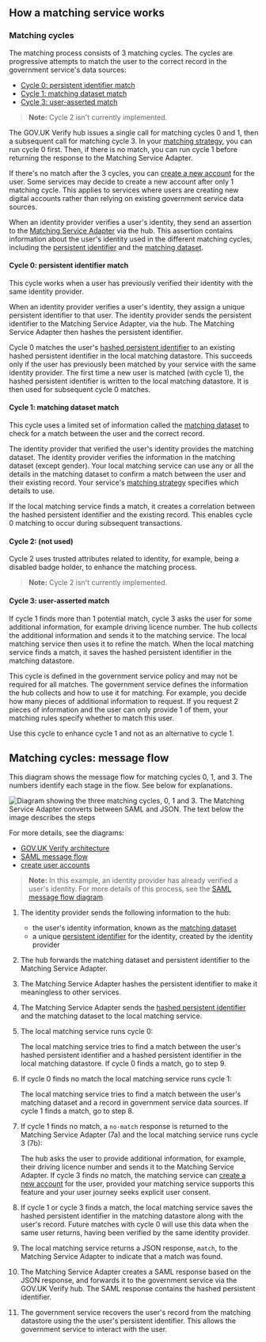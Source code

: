 ## How a matching service works


### Matching cycles

The matching process consists of 3 matching cycles. The cycles are
progressive attempts to match the user to the correct record in the
government service's data sources:

* [Cycle 0: persistent identifier match](#cycle-0-persistent-identifier-match)
* [Cycle 1: matching dataset match](#cycle-1-matching-dataset-match)
* [Cycle 3: user-asserted match](#cycle-3-user-asserted-match)

> **Note:** Cycle 2 isn't currently implemented.

The GOV.UK Verify hub issues a single call for matching cycles 0 and 1,
then a subsequent call for matching cycle 3. In your
[matching strategy](#define-your-matching-strategy), you can run cycle 0 first. Then, if
there is no match, you can run cycle 1 before returning the response to
the Matching Service Adapter.

If there's no match after the 3 cycles, you can
[create a new account](#create-user-accounts) for the user. Some services may decide
to create a new account after only 1 matching cycle. This applies to
services where users are creating new digital accounts rather than
relying on existing government service data sources.

When an identity provider verifies a user's identity, they send an
assertion to the [Matching Service Adapter](#matching-service-adapter) via the hub.
This assertion contains information about the user's identity used in
the different matching cycles, including the [persistent identifier](#glossary-persistent-identifier) and the [matching dataset](#glossary-matching-dataset).

#### Cycle 0: persistent identifier match

This cycle works when a user has previously verified their identity with
the same identity provider.

When an identity provider verifies a user's identity, they assign a
unique persistent identifier to that user. The identity provider sends
the persistent identifier to the Matching Service Adapter, via the hub.
The Matching Service Adapter then hashes the persistent identifier.

Cycle 0 matches the user's [hashed persistent identifier](#glossary-hashed-PID) to an existing
hashed persistent identifier in the local matching datastore. This
succeeds only if the user has previously been matched by your service
with the same identity provider. The first time a new user is matched
(with cycle 1), the hashed persistent identifier is written to the local
matching datastore. It is then used for subsequent cycle 0 matches.

#### Cycle 1: matching dataset match

This cycle uses a limited set of information called the [matching dataset](#glossary-matching-dataset)
to check for a match between the user and the correct record. 

The identity provider that verified the user's identity provides the matching dataset. The identity provider verifies the information in the matching dataset
(except gender). Your local matching
service can use any or all the details in the matching dataset to
confirm a match between the user and their existing record. Your
service's [matching strategy](#define-your-matching-strategy) specifies which details to
use.

If the local matching service finds a match, it creates a correlation
between the hashed persistent identifier and the existing record. This
enables cycle 0 matching to occur during subsequent transactions.

#### Cycle 2: (not used)

Cycle 2 uses trusted attributes related to identity, for example, being
a disabled badge holder, to enhance the matching process.

> **Note:** Cycle 2 isn't currently implemented.

#### Cycle 3: user-asserted match

If cycle 1 finds more than 1 potential match, cycle 3 asks the user for
some additional information, for example driving licence number. The hub
collects the additional information and sends it to the matching
service. The local matching service then uses it to refine the match.
When the local matching service finds a match, it saves the hashed
persistent identifier in the matching datastore.

This cycle is defined in the government service policy and may not be
required for all matches. The government service defines the information
the hub collects and how to use it for matching. For example, you decide
how many pieces of additional information to request. If you request 2
pieces of information and the user can only provide 1 of them, your
matching rules specify whether to match this user.

Use this cycle to enhance cycle 1 and not as an alternative to cycle 1.

## Matching cycles: message flow

<a name="matching-cycles-diagram"></a>

This diagram shows the message flow for matching cycles 0, 1, and 3. The
numbers identify each stage in the flow. See below for explanations.


![Diagram showing the three matching cycles, 0, 1 and 3. The Matching Service Adapter converts between SAML and JSON. The text below the image describes the steps](/documentation/ms/matchingcyclesGraphics.svg)

For more details, see the diagrams:

* [GOV.UK Verify architecture](#architecture-diagram)
* [SAML message flow](#saml-flow-diagram)
* [create user accounts](#create-user-accounts-diagram)

> **Note:** In this example, an identity provider has already verified a user's
> identity. For more details of this process, see the
> [SAML message flow diagram](#saml-flow-diagram).

1.  The identity provider sends the following information to the hub:
    * the user's identity information, known as the [matching dataset](#glossary-matching-dataset)
    * a unique [persistent identifier](#glossary-persistent-identifier) for the identity, created by the identity provider

1.  The hub forwards the matching dataset and persistent identifier to
    the Matching Service Adapter.
1.  The Matching Service Adapter hashes the persistent identifier to
    make it meaningless to other services.
1.  The Matching Service Adapter sends the
    [hashed persistent identifier](#glossary-hashed-PID) and the matching
    dataset to the local matching service.
1.  The local matching service runs cycle 0:

    The local matching service tries to find a match between the user's hashed persistent identifier and a hashed persistent identifier in the local matching datastore. If cycle 0 finds a match, go to step 9.

1.  If cycle 0 finds no match the local matching service runs
    cycle 1:
    
    The local matching service tries to find a match between the user's matching dataset and a record in government service data sources. If cycle 1 finds a match, go to step 8.

1.  If cycle 1 finds no match, a `no-match` response is returned to the
    Matching Service Adapter (7a) and the local matching service runs
    cycle 3 (7b):

    The hub asks the user to provide additional information, for example, their driving licence number and sends it to the Matching Service Adapter. If cycle 3 finds no match, the matching service can [create a new account](#create-user-accounts) for the user, provided your matching service supports this feature and your user journey seeks explicit user consent.

1.  If cycle 1 or cycle 3 finds a match, the local matching service
    saves the hashed persistent identifier in the matching datastore
    along with the user's record. Future matches with cycle 0 will use
    this data when the same user returns, having been verified by the
    same identity provider.
1.  The local matching service returns a JSON response, `match`, to the
    Matching Service Adapter to indicate that a match was found.
1. The Matching Service Adapter creates a SAML response based on the
    JSON response, and forwards it to the government service via the
    GOV.UK Verify hub. The SAML response contains the hashed persistent
    identifier.
1. The government service recovers the user's record from the matching
    datastore using the the user's persistent identifier. This allows
    the government service to interact with the user.


